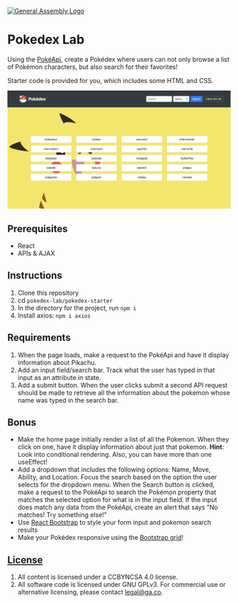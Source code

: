 [![General Assembly Logo](https://camo.githubusercontent.com/1a91b05b8f4d44b5bbfb83abac2b0996d8e26c92/687474703a2f2f692e696d6775722e636f6d2f6b6538555354712e706e67)](https://generalassemb.ly/education/web-development-immersive)

# Pokedex Lab

Using the [PokéApi](https://pokeapi.co/), create a Pokédex where users can not
only browse a list of Pokémon characters, but also search for their favorites!

Starter code is provided for you, which includes some HTML and CSS.

![Pokédex](img/screenshot2.png)

## Prerequisites

- React
- APIs & AJAX

## Instructions

1. Clone this repository
1. cd `pokedex-lab/pokedex-starter`
1. In the directory for the project, run `npm i`
1. Install axios: `npm i axios`

## Requirements

1. When the page loads, make a request to the PokéApi and have it display information about Pikachu.
2. Add an input field/search bar. Track what the user has typed in that input as an attribute in state.
3. Add a submit button. When the user clicks submit a second API request should be made to retrieve all the information about the pokemon whose name was typed in the search bar.

## Bonus

- Make the home page initially render a list of all the Pokemon. When they click on one, have it display information about just that pokemon. **Hint**: Look into conditional rendering. Also, you can have more than one useEffect!
- Add a dropdown that includes the following options: Name, Move, Ability, and
   Location. Focus the search based on the option the user selects for the dropdown menu.
   When the Search button is clicked, make a request to the PokéApi to search
   the Pokémon property that matches the selected option for what is in the
   input field. If the input does match any data from the PokéApi, create an alert that says
   "No matches! Try something else!"
- Use [React Bootstrap](https://react-bootstrap.github.io/getting-started/introduction) to style your form input and
  pokemon search results
- Make your Pokédex responsive using the
  [Bootstrap grid](https://react-bootstrap.netlify.com/layout/grid/#grid)!

## [License](LICENSE)

1.  All content is licensed under a CC­BY­NC­SA 4.0 license.
2.  All software code is licensed under GNU GPLv3. For commercial use or
    alternative licensing, please contact legal@ga.co.

